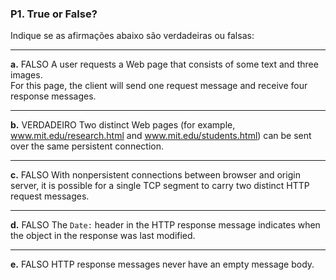 ### P1. True or False?

Indique se as afirmações abaixo são verdadeiras ou falsas:

---

**a.**  FALSO
A user requests a Web page that consists of some text and three images.  
For this page, the client will send one request message and receive four response messages.

---

**b.**  VERDADEIRO
Two distinct Web pages (for example, www.mit.edu/research.html and www.mit.edu/students.html) can be sent over the same persistent connection.

---

**c.**  FALSO
With nonpersistent connections between browser and origin server, it is possible for a single TCP segment to carry two distinct HTTP request messages.

---

**d.**  FALSO
The `Date:` header in the HTTP response message indicates when the object in the response was last modified.

---

**e.**  FALSO
HTTP response messages never have an empty message body.

